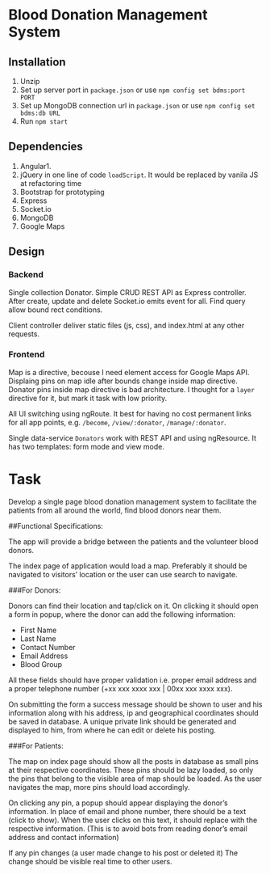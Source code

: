 # Blood Donation Management System

## Installation

1. Unzip
2. Set up server port in `package.json` or use `npm config set bdms:port PORT`
3. Set up MongoDB connection url in `package.json` or use `npm config set bdms:db URL`
4. Run `npm start`

## Dependencies

1. Angular1.
2. jQuery in one line of code `loadScript`. It would be replaced by vanila JS at refactoring time
3. Bootstrap for prototyping
4. Express
5. Socket.io
6. MongoDB
7. Google Maps

## Design

### Backend

Single collection Donator. Simple CRUD REST API as Express controller. After create, update and delete Socket.io emits event for all. Find query allow bound rect conditions.

Client controller deliver static files (js, css), and index.html at any other requests.

### Frontend

Map is a directive, becouse I need element access for Google Maps API. Displaing pins on map idle after bounds change inside map directive. Donator pins inside map directive is bad architecture. I thought for a `layer` directive for it, but mark it task with low priority.

All UI switching using ngRoute. It best for having no cost permanent links for all app points, e.g. `/become`, `/view/:donator`, `/manage/:donator`.

Single data-service `Donators` work with REST API and using ngResource. It has two templates: form mode and view mode.

# Task

Develop a single page blood donation management system to facilitate the patients from all around the world, find blood donors near them.

##Functional Specifications:

The app will provide a bridge between the patients and the volunteer blood donors.

The index page of application would load a map. Preferably it should be navigated to visitors’ location or the user can use search to navigate.

###For Donors:

Donors can find their location and tap/click on it. On clicking it should open a form in popup, where the donor can add the following information:

* First Name
* Last Name
* Contact Number
* Email Address 
* Blood Group

All these fields should have proper validation i.e. proper email address and a proper telephone number (+xx xxx xxxx xxx | 00xx xxx xxxx xxx).

On submitting the form a success message should be shown to user and his information along with his address, ip and geographical coordinates should be saved in database. 
A unique private link should be generated and displayed to him, from where he can edit or delete his posting.

###For Patients:

The map on index page should show all the posts in database as small pins at their respective coordinates. These pins should be lazy loaded, so only the pins that belong to the visible area of map should be loaded. As the user navigates the map, more pins should load accordingly.

On clicking any pin, a popup should appear displaying the donor’s information. In place of email and phone number, there should be a text (click to show). When the user clicks on this text, it should replace with the respective information. (This is to avoid bots from reading donor’s email address and contact information)

If any pin changes (a user made change to his post or deleted it) The change should be visible real time to other users.
